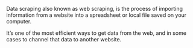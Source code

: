 Data scraping also known as web scraping,  is the process of importing information from a website into a spreadsheet or local file saved on your computer.

It’s one of the most efficient ways to get data from the web, and in some cases to channel that data to another website.

